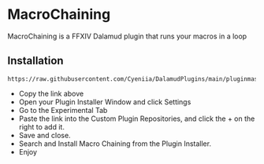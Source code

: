 # MacroChaining
MacroChaining is a FFXIV Dalamud plugin that runs your macros in a loop

## Installation
```
https://raw.githubusercontent.com/Cyeniia/DalamudPlugins/main/pluginmaster.json
```
* Copy the link above
* Open your Plugin Installer Window and click Settings
* Go to the Experimental Tab
* Paste the link into the Custom Plugin Repositories, and click the + on the right to add it.
* Save and close.
* Search and Install Macro Chaining from the Plugin Installer.
* Enjoy
